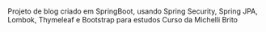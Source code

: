 # 
Projeto de blog criado em SpringBoot, usando Spring Security, Spring JPA, Lombok, Thymeleaf e Bootstrap para estudos
Curso da Michelli Brito
